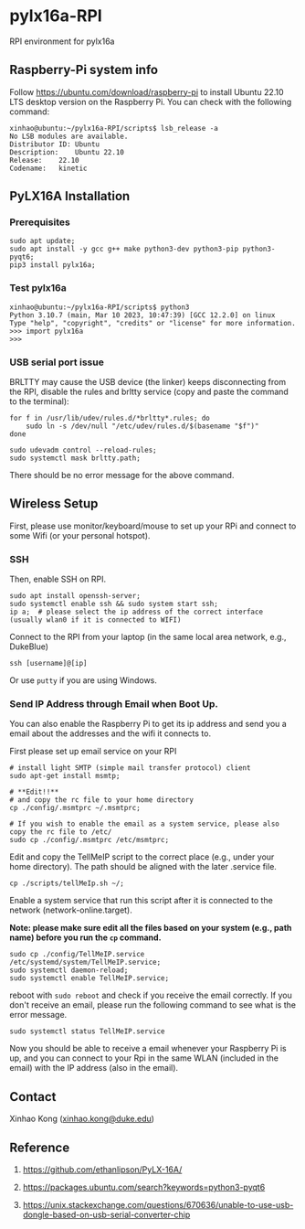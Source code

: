 # pylx16a-RPI
RPI environment for pylx16a

## Raspberry-Pi system info

Follow  https://ubuntu.com/download/raspberry-pi to install Ubuntu 22.10 LTS desktop version on the Raspberry Pi. You can check with the following command:
~~~
xinhao@ubuntu:~/pylx16a-RPI/scripts$ lsb_release -a
No LSB modules are available.
Distributor ID:	Ubuntu
Description:	Ubuntu 22.10
Release:	22.10
Codename:	kinetic
~~~

## PyLX16A Installation

### Prerequisites
~~~
sudo apt update;
sudo apt install -y gcc g++ make python3-dev python3-pip python3-pyqt6;
pip3 install pylx16a;
~~~

### Test pylx16a
~~~
xinhao@ubuntu:~/pylx16a-RPI/scripts$ python3
Python 3.10.7 (main, Mar 10 2023, 10:47:39) [GCC 12.2.0] on linux
Type "help", "copyright", "credits" or "license" for more information.
>>> import pylx16a
>>>
~~~

### USB serial port issue
BRLTTY may cause the USB device (the linker) keeps disconnecting from the RPI, disable the rules and brltty service (copy and paste the command to the terminal):

~~~
for f in /usr/lib/udev/rules.d/*brltty*.rules; do
    sudo ln -s /dev/null "/etc/udev/rules.d/$(basename "$f")"
done
~~~
~~~
sudo udevadm control --reload-rules;
sudo systemctl mask brltty.path;
~~~


There should be no error message for the above command.

## Wireless Setup

First, please use monitor/keyboard/mouse to set up your RPi and connect to some Wifi (or your personal hotspot).

### SSH 
Then, enable SSH on RPI.

~~~
sudo apt install openssh-server;
sudo systemctl enable ssh && sudo system start ssh;
ip a;  # please select the ip address of the correct interface (usually wlan0 if it is connected to WIFI)
~~~ 

Connect to the RPI from your laptop (in the same local area network, e.g., DukeBlue)
~~~
ssh [username]@[ip]
~~~ 

Or use `putty` if you are using Windows.

### Send IP Address through Email when Boot Up.

You can also enable the Raspberry Pi to get its ip address and send you a email about the addresses and the wifi it connects to.

First please set up email service on your RPI
~~~
# install light SMTP (simple mail transfer protocol) client
sudo apt-get install msmtp; 

# **Edit!!**
# and copy the rc file to your home directory 
cp ./config/.msmtprc ~/.msmtprc; 

# If you wish to enable the email as a system service, please also copy the rc file to /etc/
sudo cp ./config/.msmtprc /etc/msmtprc;
~~~ 

Edit and copy the TellMeIP script to the correct place (e.g., under your home directory). The path should be aligned with the later .service file.

~~~
cp ./scripts/tellMeIp.sh ~/;
~~~

Enable a system service that run this script after it is connected to the network (network-online.target).

**Note: please make sure edit all the files based on your system (e.g., path name) before you run the `cp` command.**

~~~
sudo cp ./config/TellMeIP.service /etc/systemd/system/TellMeIP.service;
sudo systemctl daemon-reload;
sudo systemctl enable TellMeIP.service;
~~~

reboot with `sudo reboot` and check if you receive the email correctly. If you don't receive an email, please run the following command to see what is the error message.
~~~ 
sudo systemctl status TellMeIP.service
~~~

Now you should be able to receive a email whenever your Raspberry Pi is up, and you can connect to your Rpi in the same WLAN (included in the email) with the IP address (also in the email).

## Contact

Xinhao Kong (xinhao.kong@duke.edu)

## Reference

1. https://github.com/ethanlipson/PyLX-16A/

2. https://packages.ubuntu.com/search?keywords=python3-pyqt6

3. https://unix.stackexchange.com/questions/670636/unable-to-use-usb-dongle-based-on-usb-serial-converter-chip
